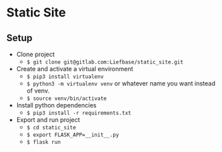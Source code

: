 # Static Site

## Setup

* Clone project
  * `$ git clone git@gitlab.com:Liefbase/static_site.git`
* Create and activate a virtual environment
  * `$ pip3 install virtualenv`
  * `$ python3 -m virtualenv venv` or whatever name you want instead of venv.
  * `$ source venv/bin/activate`
* Install python dependencies
  * `$ pip3 install -r requirements.txt`
* Export and run project
  * `$ cd static_site`
  * `$ export FLASK_APP=__init__.py`
  * `$ flask run`
